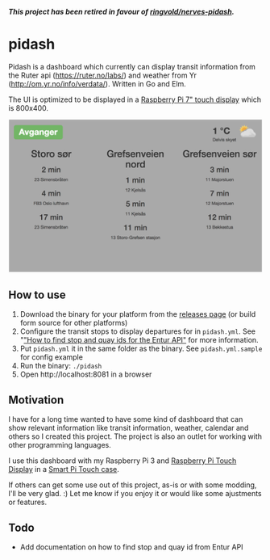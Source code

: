 **_This project has been retired in favour of [ringvold/nerves-pidash](https://github.com/ringvold/nerves-pidash)._**


# pidash

Pidash is a dashboard which currently can display transit information from the Ruter api (https://ruter.no/labs/) and weather from Yr (http://om.yr.no/info/verdata/). Written in Go and Elm.

The UI is optimized to be displayed in a [Raspberry Pi 7" touch display](https://www.raspberrypi.org/products/raspberry-pi-touch-display/) which is 800x400.

![Screenshot](screenshot.png)

## How to use

1. Download the binary for your platform from the [releases page](https://github.com/ringvold/pidash/releases) (or build form source for other platforms)
2. Configure the transit stops to display departures for in `pidash.yml`. See "["How to find stop and quay ids for the Entur API"](https://github.com/ringvold/pidash/wiki/How-to-find-stop-and-quay-ids-for-the-Entur-API) for more information.
3. Put `pidash.yml` it in the same folder as the binary. See `pidash.yml.sample` for config example
4. Run the binary: `./pidash`
5. Open http://localhost:8081 in a browser

## Motivation

I have for a long time wanted to have some kind of dashboard that can show relevant information like transit information, weather, calendar and others so I created this project. The project is also an outlet for working with other programming languages.

I use this dashboard with my Raspberry Pi 3 and [Raspberry Pi Touch Display](https://www.raspberrypi.org/products/raspberry-pi-touch-display/) in a [Smart Pi Touch case](https://www.adafruit.com/product/3187).

If others can get some use out of this project, as-is or with some modding, I'll be very glad. :) Let me know if you enjoy it or would like some ajustments or features.


## Todo
- Add documentation on how to find stop and quay id from Entur API
